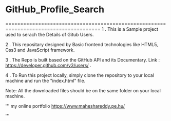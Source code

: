 # GitHub_Profile_Search
======================================================================================
1 . This is a Sample project used to serach the Details of Gitub Users.

2 . This repositary designed by Basic frontend technologies like HTML5, Css3 and JavaScript framework.

3 . The Repo is built based on the GitHub API and its Documentary.
    Link : https://developer.github.com/v3/users/  .
    
4 . To Run this project locally, simply clone the repository to your local machine and run the "index.html" file.

Note: All the downloaded files should be on the same folder on your local machine.

'''
my online portfolio https://www.maheshareddy.pe.hu/

'''
    
   
